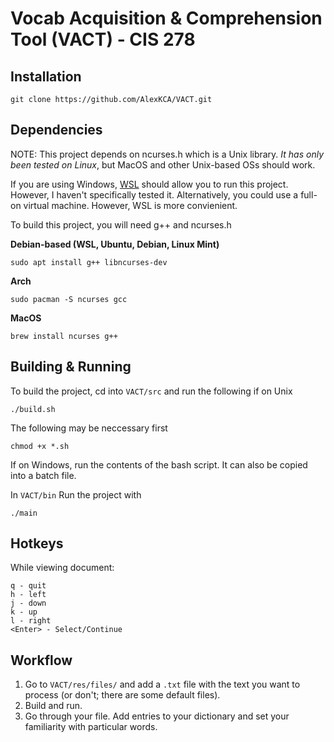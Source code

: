 # Vocab Acquisition & Comprehension Tool (VACT) - CIS 278

## Installation
```
git clone https://github.com/AlexKCA/VACT.git
```

## Dependencies
NOTE: This project depends on ncurses.h which is a Unix library. *It has only been tested on Linux*, but MacOS and other Unix-based OSs should work. 

If you are using Windows, [WSL](https://learn.microsoft.com/en-us/windows/wsl/install) should allow you to run this project. However, I haven't specifically tested it. Alternatively, you could use a full-on virtual machine. However, WSL is more convienient.

To build this project, you will need g++ and ncurses.h


**Debian-based (WSL, Ubuntu, Debian, Linux Mint)**
```
sudo apt install g++ libncurses-dev
```

**Arch**
```
sudo pacman -S ncurses gcc
```

**MacOS**
```
brew install ncurses g++
```

## Building & Running
To build the project, cd into ```VACT/src``` and run the following if on Unix
```
./build.sh
```
The following may be neccessary first
```
chmod +x *.sh
```
If on Windows, run the contents of the bash script. It can also be copied into a batch file.

In ```VACT/bin``` Run the project with

```
./main
```


## Hotkeys
While viewing document:
```
q - quit
h - left
j - down
k - up
l - right
<Enter> - Select/Continue
```

## Workflow
1. Go to ```VACT/res/files/``` and add a ```.txt``` file with the text you want to process (or don't; there are some default files).
2. Build and run.
3. Go through your file. Add entries to your dictionary and set your familiarity with particular words.
